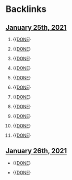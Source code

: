 
# Backlinks
## [January 25th, 2021](<January 25th, 2021.md>)
1. {{[DONE](<DONE.md>)}

2. {{[DONE](<DONE.md>)}

4. {{[DONE](<DONE.md>)}

5. {{[DONE](<DONE.md>)}

6. {{[DONE](<DONE.md>)}

7. {{[DONE](<DONE.md>)}

8. {{[DONE](<DONE.md>)}

9. {{[DONE](<DONE.md>)}

10. {{[DONE](<DONE.md>)}

14. {{[DONE](<DONE.md>)}

15. {{[DONE](<DONE.md>)}

## [January 26th, 2021](<January 26th, 2021.md>)
- {{[DONE](<DONE.md>)}

- {{[DONE](<DONE.md>)}

